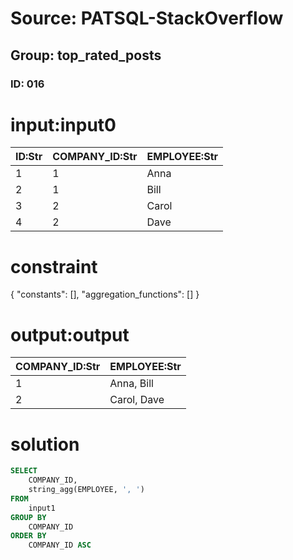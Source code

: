 # Source: PATSQL-StackOverflow
## Group: top_rated_posts
### ID: 016

# input:input0

| ID:Str | COMPANY_ID:Str | EMPLOYEE:Str |
|---|---|---|
| 1 | 1 | Anna |
| 2 | 1 | Bill |
| 3 | 2 | Carol |
| 4 | 2 | Dave |

# constraint

{
  "constants": [],
  "aggregation_functions": []
}

# output:output

| COMPANY_ID:Str | EMPLOYEE:Str |
|---|---|
| 1 | Anna, Bill |
| 2 | Carol, Dave |

# solution

```sql
SELECT
    COMPANY_ID,
    string_agg(EMPLOYEE, ', ') 
FROM
    input1 
GROUP BY
    COMPANY_ID 
ORDER BY
    COMPANY_ID ASC
```
